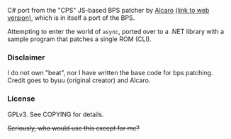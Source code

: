 C# port from the "CPS" JS-based BPS patcher by [Alcaro](https://github.com/Alcaro) [(link to web version)](https://media.smwcentral.net/Alcaro/bps/]), which is in itself a port of the BPS.

Attempting to enter the world of `async`, ported over to a .NET library with a sample program that patches a single ROM (CLI).

### Disclaimer

I do not own "beat", nor I have written the base code for bps patching. Credit goes to byuu (original creator) and Alcaro.

### License
GPLv3. See COPYING for details.

~~Seriously, who would use this except for me?~~